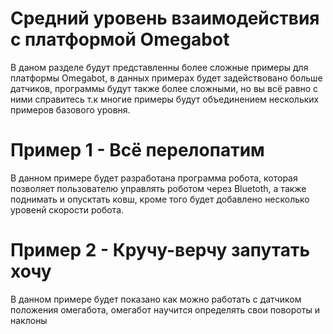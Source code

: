 # Средний уровень взаимодействия с платформой Omegabot

В даном разделе будут представленны более сложные примеры для платформы Omegabot, в данных примерах будет задействовано больше датчиков, программы будут также более сложными, но вы всё равно с ними справитесь т.к многие примеры будут объединением нескольких примеров базового уровня.

# Пример 1 - Всё перелопатим

В данном примере будет разработана программа робота, которая позволяет пользователю управлять роботом через Bluetoth, а также поднимать и опусктать ковш, кроме того будет добавлено несколько уровенй скорости робота.

# Пример 2 - Кручу-верчу запутать хочу

В данном примере будет показано как можно работать с датчиком положения омегабота, омегабот научится определять свои повороты и наклоны